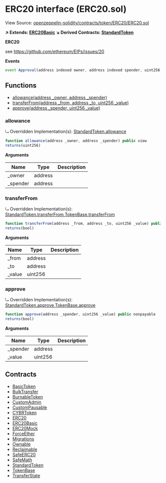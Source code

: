 # ERC20 interface (ERC20.sol)

View Source: [openzeppelin-solidity/contracts/token/ERC20/ERC20.sol](../openzeppelin-solidity/contracts/token/ERC20/ERC20.sol)

**↗ Extends: [ERC20Basic](ERC20Basic.md)**
**↘ Derived Contracts: [StandardToken](StandardToken.md)**

**ERC20**

see https://github.com/ethereum/EIPs/issues/20

**Events**

```js
event Approval(address indexed owner, address indexed spender, uint256  value);
```

## Functions

- [allowance(address _owner, address _spender)](#allowance)
- [transferFrom(address _from, address _to, uint256 _value)](#transferfrom)
- [approve(address _spender, uint256 _value)](#approve)

### allowance

⤿ Overridden Implementation(s): [StandardToken.allowance](StandardToken.md#allowance)

```js
function allowance(address _owner, address _spender) public view
returns(uint256)
```

**Arguments**

| Name        | Type           | Description  |
| ------------- |------------- | -----|
| _owner | address |  | 
| _spender | address |  | 

### transferFrom

⤿ Overridden Implementation(s): [StandardToken.transferFrom](StandardToken.md#transferfrom),[TokenBase.transferFrom](TokenBase.md#transferfrom)

```js
function transferFrom(address _from, address _to, uint256 _value) public nonpayable
returns(bool)
```

**Arguments**

| Name        | Type           | Description  |
| ------------- |------------- | -----|
| _from | address |  | 
| _to | address |  | 
| _value | uint256 |  | 

### approve

⤿ Overridden Implementation(s): [StandardToken.approve](StandardToken.md#approve),[TokenBase.approve](TokenBase.md#approve)

```js
function approve(address _spender, uint256 _value) public nonpayable
returns(bool)
```

**Arguments**

| Name        | Type           | Description  |
| ------------- |------------- | -----|
| _spender | address |  | 
| _value | uint256 |  | 

## Contracts

* [BasicToken](BasicToken.md)
* [BulkTransfer](BulkTransfer.md)
* [BurnableToken](BurnableToken.md)
* [CustomAdmin](CustomAdmin.md)
* [CustomPausable](CustomPausable.md)
* [CYBRToken](CYBRToken.md)
* [ERC20](ERC20.md)
* [ERC20Basic](ERC20Basic.md)
* [ERC20Mock](ERC20Mock.md)
* [ForceEther](ForceEther.md)
* [Migrations](Migrations.md)
* [Ownable](Ownable.md)
* [Reclaimable](Reclaimable.md)
* [SafeERC20](SafeERC20.md)
* [SafeMath](SafeMath.md)
* [StandardToken](StandardToken.md)
* [TokenBase](TokenBase.md)
* [TransferState](TransferState.md)
